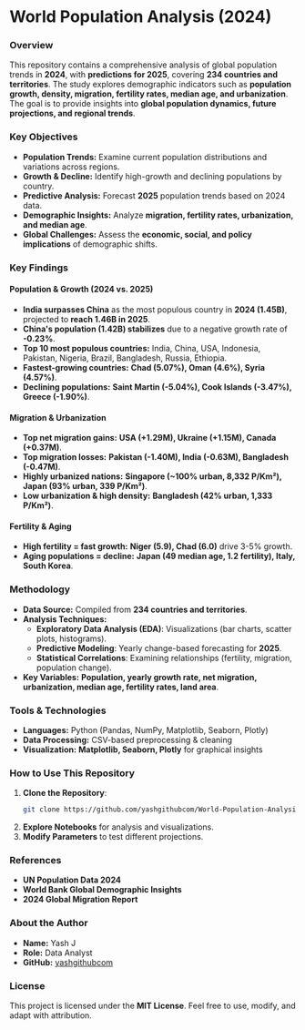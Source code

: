 # **World Population Analysis (2024)**

### **Overview**
This repository contains a comprehensive analysis of global population trends in **2024**, with **predictions for 2025**, covering **234 countries and territories**. The study explores demographic indicators such as **population growth, density, migration, fertility rates, median age, and urbanization**. The goal is to provide insights into **global population dynamics, future projections, and regional trends**.

### **Key Objectives**
- **Population Trends:** Examine current population distributions and variations across regions.
- **Growth & Decline:** Identify high-growth and declining populations by country.
- **Predictive Analysis:** Forecast **2025** population trends based on 2024 data.
- **Demographic Insights:** Analyze **migration, fertility rates, urbanization, and median age**.
- **Global Challenges:** Assess the **economic, social, and policy implications** of demographic shifts.

### **Key Findings**
#### **Population & Growth (2024 vs. 2025)**
- **India surpasses China** as the most populous country in **2024 (1.45B)**, projected to **reach 1.46B in 2025**.
- **China's population (1.42B) stabilizes** due to a negative growth rate of **-0.23%**.
- **Top 10 most populous countries:** India, China, USA, Indonesia, Pakistan, Nigeria, Brazil, Bangladesh, Russia, Ethiopia.
- **Fastest-growing countries:** **Chad (5.07%), Oman (4.6%), Syria (4.57%)**.
- **Declining populations:** **Saint Martin (-5.04%), Cook Islands (-3.47%), Greece (-1.90%)**.

#### **Migration & Urbanization**
- **Top net migration gains:** **USA (+1.29M), Ukraine (+1.15M), Canada (+0.37M)**.
- **Top migration losses:** **Pakistan (-1.40M), India (-0.63M), Bangladesh (-0.47M)**.
- **Highly urbanized nations:** **Singapore (~100% urban, 8,332 P/Km²), Japan (93% urban, 339 P/Km²)**.
- **Low urbanization & high density:** **Bangladesh (42% urban, 1,333 P/Km²)**.

#### **Fertility & Aging**
- **High fertility = fast growth:** **Niger (5.9), Chad (6.0)** drive 3-5% growth.
- **Aging populations = decline:** **Japan (49 median age, 1.2 fertility), Italy, South Korea**.

### **Methodology**
- **Data Source:** Compiled from **234 countries and territories**.
- **Analysis Techniques:**
  - **Exploratory Data Analysis (EDA)**: Visualizations (bar charts, scatter plots, histograms).
  - **Predictive Modeling**: Yearly change-based forecasting for **2025**.
  - **Statistical Correlations**: Examining relationships (fertility, migration, population change).
- **Key Variables:** **Population, yearly growth rate, net migration, urbanization, median age, fertility rates, land area**.

### **Tools & Technologies**
- **Languages:** Python (Pandas, NumPy, Matplotlib, Seaborn, Plotly)
- **Data Processing:** CSV-based preprocessing & cleaning
- **Visualization:** **Matplotlib, Seaborn, Plotly** for graphical insights

### **How to Use This Repository**
1. **Clone the Repository**:
   ```bash
   git clone https://github.com/yashgithubcom/World-Population-Analysis-2024.git
   ```
2. **Explore Notebooks** for analysis and visualizations.
3. **Modify Parameters** to test different projections.

### **References**
- **UN Population Data 2024**
- **World Bank Global Demographic Insights**
- **2024 Global Migration Report**

### **About the Author**
- **Name:** Yash J
- **Role:** Data Analyst
- **GitHub:** [yashgithubcom](https://github.com/yashgithubcom)

### **License**
This project is licensed under the **MIT License**. Feel free to use, modify, and adapt with attribution.

